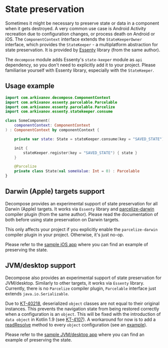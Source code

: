 # State preservation

Sometimes it might be necessary to preserve state or data in a component when it gets destroyed. A very common use case is Android Activity recreation due to configuration changes, or process death on Android or iOS. The `ComponentContext` interface extends the `StateKeeperOwner` interface, which provides the `StateKeeper` - a multiplatform abstraction for state preservation. It is provided by [Essenty](https://github.com/arkivanov/Essenty) library (from the same author).

The `decompose` module adds Essenty's `state-keeper` module as `api` dependency, so you don't need to explicitly add it to your project. Please familiarise yourself with Essenty library, especially with the `StateKeeper`.

## Usage example

```kotlin
import com.arkivanov.decompose.ComponentContext
import com.arkivanov.essenty.parcelable.Parcelable
import com.arkivanov.essenty.parcelable.Parcelize
import com.arkivanov.essenty.statekeeper.consume

class SomeComponent(
    componentContext: ComponentContext
) : ComponentContext by componentContext {

    private var state: State = stateKeeper.consume(key = "SAVED_STATE") ?: State()

    init {
        stateKeeper.register(key = "SAVED_STATE") { state }
    }

    @Parcelize
    private class State(val someValue: Int = 0) : Parcelable
}
```

## Darwin (Apple) targets support

Decompose provides an experimental support of state preservation for all Darwin (Apple) targets. It works via `Essenty` library and [parcelize-darwin](https://github.com/arkivanov/parcelize-darwin) compiler plugin (from the same author). Please read the documentation of both before using state preservation on Darwin targets.

This only affects your project if you explicitly enable the `parcelize-darwin` compiler plugin in your project. Otherwise, it's just no-op.

Please refer to the [sample iOS app](https://github.com/arkivanov/Decompose/blob/master/sample/app-ios/app-ios/app_iosApp.swift) where you can find an example of preserving the state.

## JVM/desktop support

Decompose also provides an experimental support of state preservation for JVM/desktop. Similarly to other targets, it works via `Essenty` library. Currently, there is no `Parcelize` compiler plugin, `Parcelable` interface just extends `java.io.Serializable`.

Due to [KT-40218](https://youtrack.jetbrains.com/issue/KT-40218), deserialized `object` classes are not equal to their original instances. This prevents the navigation state from being restored correctly when a configuration is an `object`. This will be fixed with the introduction of `data object` in Kotlin 1.9 (see [KT-4107](https://youtrack.jetbrains.com/issue/KT-4107)). A workaround for now is to add a [readResolve](https://docs.oracle.com/javase/7/docs/platform/serialization/spec/input.html#5903) method to every `object` configuration (see an [example](https://github.com/arkivanov/Decompose/blob/master/sample/shared/shared/src/commonMain/kotlin/com/arkivanov/sample/shared/root/DefaultRootComponent.kt)).

Please refer to the [sample JVM/desktop app](https://github.com/arkivanov/Decompose/blob/master/sample/app-desktop/src/jvmMain/kotlin/com/arkivanov/sample/app/Main.kt) where you can find an example of preserving the state.
